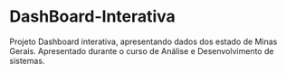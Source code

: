 # DashBoard-Interativa
Projeto Dashboard interativa, apresentando dados dos estado de Minas Gerais. Apresentado durante o curso de Análise e Desenvolvimento de sistemas.
